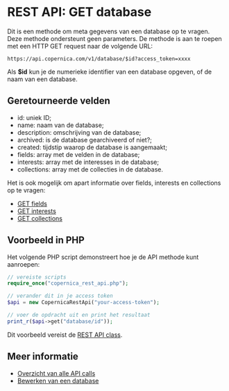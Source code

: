 # REST API: GET database

Dit is een methode om meta gegevens van een database op te vragen. 
Deze methode ondersteunt geen parameters. De methode is aan te 
roepen met een HTTP GET request naar de volgende URL:

`https://api.copernica.com/v1/database/$id?access_token=xxxx`

Als **$id** kun je de numerieke identifier van een database opgeven, of de naam
van een database.


## Geretourneerde velden

* id: 			uniek ID;
* name: 		naam van de database;
* description: 	omschrijving van de database;
* archived: 	is de database gearchiveerd of niet?;
* created: 		tijdstip waarop de database is aangemaakt;
* fields: 		array met de velden in de database;
* interests: 	array met de interesses in de database;
* collections: 	array met de collecties in de database.

Het is ook mogelijk om apart informatie over fields, interests en
collections op te vragen:

* [GET fields](rest-get-database-fields)
* [GET interests](rest-get-database-interests)
* [GET collections](rest-get-database-collections) 


## Voorbeeld in PHP

Het volgende PHP script demonstreert hoe je de API methode kunt aanroepen:

```php
// vereiste scripts
require_once("copernica_rest_api.php");

// verander dit in je access token
$api = new CopernicaRestApi("your-access-token");

// voer de opdracht uit en print het resultaat
print_r($api->get("database/id"));
```

Dit voorbeeld vereist de [REST API class](rest-php).


## Meer informatie

* [Overzicht van alle API calls](rest-api)
* [Bewerken van een database](rest-put-database)
